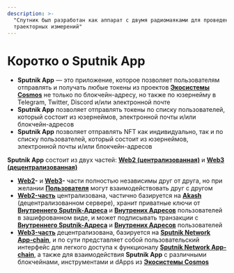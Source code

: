 ```yaml
---
description: >-
  "Спутник был разработан как аппарат с двумя радиомаяками для проведения
  траекторных измерений"
---
```


# Коротко о Sputnik App

* **Sputnik App** — это приложение, которое позволяет пользователям отправлять и получать любые токены из проектов [**Экосистемы Cosmos**](../slovar-terminov-i-skhema/ekosistema-kosmos.md) не только по блокчейн-адресу, но также по юзернейму в Telegram, Twitter, Discord и/или электронной почте
* **Sputnik App** позволяет отправлять токены по списку пользователей, который состоит из юзернеймов, электронной почты и/или блокчейн-адресов
* **Sputnik App** позволяет отправлять NFT как индивидуально, так и по списку пользователей, который состоит из юзернеймов, электронной почты и/или блокчейн-адресов

**Sputnik App** состоит из двух частей: [**Web2 (централизованная)**](web2-funkcional/) и [**Web3 (децентрализованная)**](web3-funkcional/)

* [**Web2**](web2-funkcional/)**-** и [**Web3**](web3-funkcional/)**-** части полностью независимы друг от друга, но при желании [**Пользователя**](../slovar-terminov-i-skhema/polzovatel.md) могут взаимодействовать друг с другом
* [**Web2-часть**](web2-funkcional/) централизована, частично базируется на [**Akash**](https://akash.network/) (децентрализованном сервере), хранит приватные ключи от [**Внутреннего Sputnik-Адреса**](../slovar-terminov-i-skhema/adres-prilozheniya.md) и [**Внутрених Адресов**](../slovar-terminov-i-skhema/vnutrennii-adres.md) пользователей в зашифрованном виде, и может подписывать транзакции с [**Внутреннего Sputnik-Адреса**](../slovar-terminov-i-skhema/adres-prilozheniya.md) и [**Внутрених Адресов**](../slovar-terminov-i-skhema/vnutrennii-adres.md) пользователей
* [**Web3-часть**](web3-funkcional/) децентрализована, базируется на [**Sputnik Network App-chain**](../sputnik-network-app-chain/), и по сути представляет собой пользовательский интерфейс для легкого доступа к функционалу [**Sputnik Network App-chain**](../sputnik-network-app-chain/), а также для взаимодействия **Sputnik App** c различными блокчейнами, инструментами и dApps из [**Экосистемы Cosmos**](../slovar-terminov-i-skhema/ekosistema-kosmos.md)
